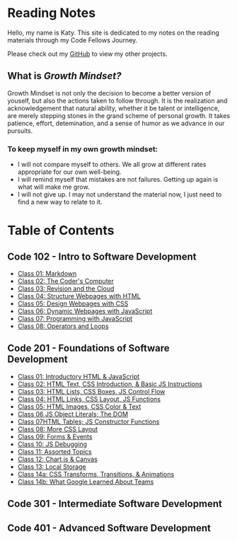 # Reading Notes
Hello, my name is Katy. This site is dedicated to my notes on the reading materials through my Code Fellows Journey. 

Please check out my [GitHub](https://github.com/KatyRoffe) to view my other projects. 

## What is *Growth Mindset?*
Growth Mindset is not only the decision to become a better version of youself, but also the actions taken to follow through. It is the realization and acknowledgement that natural ability, whether it be talent or intelligence, are merely stepping stones in the grand scheme of personal growth. It takes patience, effort, detemination, and a sense of humor as we advance in our pursuits. 

### To keep myself in my own growth mindset:
* I will not compare myself to others. We all grow at different rates appropriate for our own well-being. 
* I will remind myself that mistakes are not failures. Getting up again is what will make me grow. 
* I will not give up. I may not understand the material now, I just need to find a new way to relate to it. 

# Table of Contents

## Code 102 - Intro to Software Development
* [Class 01: Markdown](https://katyroffe.github.io/reading-notes/code102/markdown-notes)
* [Class 02: The Coder's Computer](https://katyroffe.github.io/reading-notes/code102/computer-notes)
* [Class 03: Revision and the Cloud](https://katyroffe.github.io/reading-notes/code102/revisions-and-cloud-notes)
* [Class 04: Structure Webpages with HTML](https://katyroffe.github.io/reading-notes/code102/html-reading-notes)
* [Class 05: Design Webpages with CSS](https://katyroffe.github.io/reading-notes/code102/css-design-notes)
* [Class 06: Dynamic Webpages with JavaScript](https://katyroffe.github.io/reading-notes/code102/dynamic-javascript)
* [Class 07: Programming with JavaScript](https://katyroffe.github.io/reading-notes/code102/programming-with-javascript)
* [Class 08: Operators and Loops](https://katyroffe.github.io/reading-notes/code102/operators-and-loops)

## Code 201 - Foundations of Software Development
* [Class 01: Introductory HTML & JavaScript](https://katyroffe.github.io/reading-notes/class-01)
* [Class 02: HTML Text, CSS Introduction, & Basic JS Instructions](https://katyroffe.github.io/reading-notes/class-02)
* [Class 03: HTML Lists, CSS Boxes, JS Control Flow](https://katyroffe.github.io/reading-notes/class-03)
* [Class 04: HTML Links, CSS Layout, JS Functions](https://katyroffe.github.io/reading-notes/class-04)
* [Class 05: HTML Images, CSS Color & Text](https://katyroffe.github.io/reading-notes/class-05)
* [Class 06 JS Object Literals; The DOM](https://katyroffe.github.io/reading-notes/class-06)
* [Class 07HTML Tables; JS Constructor Functions](https://katyroffe.github.io/reading-notes/class-07)
* [Class 08: More CSS Layout](https://katyroffe.github.io/reading-notes/class-08)
* [Class 09: Forms & Events](https://katyroffe.github.io/reading-notes/class-09)
* [Class 10: JS Debugging](https://katyroffe.github.io/reading-notes/class-10)
* [Class 11: Assorted Topics](https://katyroffe.github.io/reading-notes/class-11)
* [Class 12: Chart.js & Canvas](https://katyroffe.github.io/reading-notes/class-12)
* [Class 13: Local Storage](https://katyroffe.github.io/reading-notes/class-13)
* [Class 14a: CSS Transforms, Transitions, & Animations](https://katyroffe.github.io/reading-notes/class-14a)
* [Class 14b: What Google Learned About Teams](https://katyroffe.github.io/reading-notes/class-14b)

## Code 301 - Intermediate Software Development

## Code 401 - Advanced Software Development